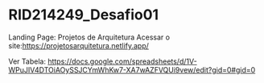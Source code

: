 # RID214249_Desafio01
Landing Page: Projetos de Arquitetura
Acessar o site:https://projetosarquitetura.netlify.app/

Ver Tabela: https://docs.google.com/spreadsheets/d/1V-WPuJIV4DTOiAOySSJCYmWhKw7-XA7wAZFVQUi9vew/edit?gid=0#gid=0

